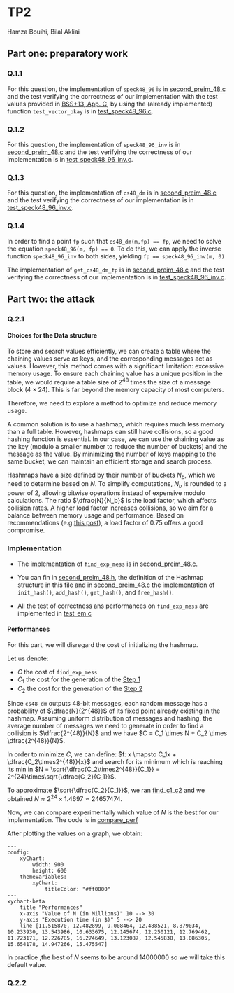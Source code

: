 # TP2

Hamza Bouihi, Bilal Akliai

## Part one: preparatory work

### Q.1.1

For this question, the implementation of `speck48_96` is in [second_preim_48.c](src/second_preim_48.c) and the test verifying the correctness of our implementation with the test values provided in [BSS+13,
App. C](doc/specifications.pdf), by using the (already implemented) function `test_vector_okay` is in [test_speck48_96.c](test/test_speck48_96.c).

### Q.1.2

For this question, the implementation of `speck48_96_inv` is in [second_preim_48.c](src/second_preim_48.c) and the test verifying the correctness of our implementation is in [test_speck48_96_inv.c](test/test_speck48_96_inv.c).

### Q.1.3

For this question, the implementation of `cs48_dm` is in [second_preim_48.c](src/second_preim_48.c) and the test verifying the correctness of our implementation is in [test_speck48_96_inv.c](test/test_cs48_dm.c).

### Q.1.4

In order to find a point `fp` such that `cs48_dm(m,fp) == fp`, we need to solve the equation `speck48_96(m, fp) == 0`. To do this, we can apply the inverse function `speck48_96_inv` to both sides, yielding `fp == speck48_96_inv(m, 0)`

The implementation of `get_cs48_dm_fp` is in [second_preim_48.c](src/second_preim_48.c) and the test verifying the correctness of our implementation is in [test_speck48_96_inv.c](test/test_get_cs48_dm_fp.c).

## Part two: the attack

### Q.2.1

#### Choices for the Data structure

To store and search values efficiently, we can create a table where the chaining values serve as keys, and the corresponding messages act as values. However, this method comes with a significant limitation: excessive memory usage. To ensure each chaining value has a unique position in the table, we would require a table size of $2^{48}$ times the size of a message block ($4\times24$). This is far beyond the memory capacity of most computers.

Therefore, we need to explore a method to optimize and reduce memory usage.

A common solution is to use a hashmap, which requires much less memory than a full table. However, hashmaps can still have collisions, so a good hashing function is essential. In our case, we can use the chaining value as the key (modulo a smaller number to reduce the number of buckets) and the message as the value. By minimizing the number of keys mapping to the same bucket, we can maintain an efficient storage and search process.

Hashmaps have a size defined by their number of buckets $N_b$, which we need to determine based on $N$. To simplify computations, $N_b$ is rounded to a power of 2, allowing bitwise operations instead of expensive modulo calculations. The ratio $\dfrac{N}{N_b}$ is the load factor, which affects collision rates. A higher load factor increases collisions, so we aim for a balance between memory usage and performance. Based on recommendations (e.g.[this post](https://www.quora.com/Whats-a-good-load-factor-to-use-when-creating-a-hash-table)), a load factor of 0.75 offers a good compromise.

### Implementation

- The implementation of `find_exp_mess` is in [second_preim_48.c](src/second_preim_48.c).

- You can fin in [second_preim_48.h](src/second_preim_48.h), the definition of the Hashmap structure in this file and in [second_preim_48.c](src/second_preim_48.c) the implementation of `init_hash()`, `add_hash()`, `get_hash()`, and `free_hash()`.

- All the test of correctness ans performances on `find_exp_mess` are implemented in [test_em.c](test/test_em.c)

#### Performances

For this part, we will disregard the cost of initializing the hashmap.

Let us denote:

- $C$ the cost of `find_exp_mess`
- $C_1$ the cost for the generation of the [Step 1](src/second_preim_48.c#248)
- $C_2$ the cost for the generation of the [Step 2](src/second_preim_48.c#255)

Since `cs48_dm` outputs 48-bit messages, each random message has a probability of $\dfrac{N}{2^{48}}$ of its fixed point already existing in the hashmap. Assuming uniform distribution of messages and hashing, the average number of messages we need to generate in order to find a collision is $\dfrac{2^{48}}{N}$ and we have $C = C_1 \times N + C_2 \times \dfrac{2^{48}}{N}$.

In order to minimize $C$, we can define: $f: x \mapsto C_1x + \dfrac{C_2\times2^{48}}{x}$ and search for its minimum which is reaching its min in $N = \sqrt{\dfrac{C_2\times2^{48}}{C_1}} = 2^{24}\times\sqrt{\dfrac{C_2}{C_1}}$.

To approximate $\sqrt{\dfrac{C_2}{C_1}}$, we ran [find_c1_c2](test/test_em.c#L37) and we obtained $N \approx 2^{24} \times 1.4697 \approx 24657474$.

Now, we can compare experimentally which value of $N$ is the best for our implementation. The code is in [compare_perf](test/test_em.c#L92)

After plotting the values on a graph, we obtain:

```mermaid
---
config:
    xyChart:
        width: 900
        height: 600
    themeVariables:
        xyChart:
            titleColor: "#ff0000"
---
xychart-beta
    title "Performances"
    x-axis "Value of N (in Millions)" 10 --> 30
    y-axis "Execution time (in $)" 5 --> 20
    line [11.515870, 12.482899, 9.008464, 12.488521, 8.879034, 10.233930, 13.543986, 10.633675, 12.145674, 12.250121, 12.769462, 11.723171, 12.226785, 16.274649, 13.123087, 12.545838, 13.086305, 15.654178, 14.947266, 15.475547]
```

In practice ,the best of $N$ seems to be around $14000000$ so we will take this default value.

### Q.2.2
